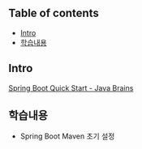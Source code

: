 ## Table of contents
- [Intro](#intro)
- [학습내용](#학습내용)

## Intro
[Spring Boot Quick Start - Java Brains ](https://javabrains.io/courses/spring_bootquickstart/, "Spring Boot Quick Start 강좌 Link")

## 학습내용
- Spring Boot Maven 초기 설정
